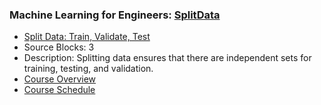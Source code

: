 ### Machine Learning for Engineers: [SplitData](https://www.apmonitor.com/pds/index.php/Main/SplitData)
- [Split Data: Train, Validate, Test](https://www.apmonitor.com/pds/index.php/Main/SplitData)
 - Source Blocks: 3
 - Description: Splitting data ensures that there are independent sets for training, testing, and validation.
- [Course Overview](https://apmonitor.com/pds)
- [Course Schedule](https://apmonitor.com/pds/index.php/Main/CourseSchedule)

